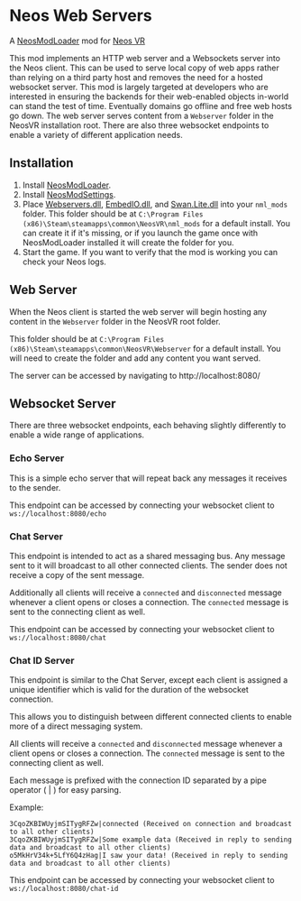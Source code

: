 # Neos Web Servers

A [NeosModLoader](https://github.com/zkxs/NeosModLoader) mod for [Neos VR](https://neos.com/) 

This mod implements an HTTP web server and a Websockets server into the Neos client. This can be used to serve local copy of web apps rather than relying on a third party host and removes the need for a hosted websocket server.
This mod is largely targeted at developers who are interested in ensuring the backends for their web-enabled objects in-world can stand the test of time. Eventually domains go offline and free web hosts go down.
The web server serves content from a `Webserver` folder in the NeosVR installation root. There are also three websocket endpoints to enable a variety of different application needs.

## Installation
1. Install [NeosModLoader](https://github.com/zkxs/NeosModLoader).
2. Install [NeosModSettings](https://github.com/badhaloninja/NeosModSettings).
2. Place [Webservers.dll](https://github.com/Zetaphor/NeosWebServers/releases/download/1.0/Webservers.dll), [EmbedIO.dll](https://github.com/Zetaphor/NeosWebServers/releases/download/1.0/EmbedIO.dll), and [Swan.Lite.dll](https://github.com/Zetaphor/NeosWebServers/releases/download/1.0/Swan.Lite.dll) into your `nml_mods` folder. This folder should be at `C:\Program Files (x86)\Steam\steamapps\common\NeosVR\nml_mods` for a default install. You can create it if it's missing, or if you launch the game once with NeosModLoader installed it will create the folder for you.
3. Start the game. If you want to verify that the mod is working you can check your Neos logs.

## Web Server

When the Neos client is started the web server will begin hosting any content in the `Webserver` folder in the NeosVR root folder. 

This folder should be at `C:\Program Files (x86)\Steam\steamapps\common\NeosVR\Webserver` for a default install. You will need to create the folder and add any content you want served.

The server can be accessed by navigating to http://localhost:8080/

## Websocket Server

There are three websocket endpoints, each behaving slightly differently to enable a wide range of applications.

### Echo Server

This is a simple echo server that will repeat back any messages it receives to the sender.

This endpoint can be accessed by connecting your websocket client to `ws://localhost:8080/echo`

### Chat Server

This endpoint is intended to act as a shared messaging bus. Any message sent to it will broadcast to all other connected clients. The sender does not receive a copy of the sent message.

Additionally all clients will receive a `connected` and `disconnected` message whenever a client opens or closes a connection. The `connected` message is sent to the connecting client as well.

This endpoint can be accessed by connecting your websocket client to `ws://localhost:8080/chat`

### Chat ID Server

This endpoint is similar to the Chat Server, except each client is assigned a unique identifier which is valid for the duration of the websocket connection.

This allows you to distinguish between different connected clients to enable more of a direct messaging system.

All clients will receive a `connected` and `disconnected` message whenever a client opens or closes a connection. The `connected` message is sent to the connecting client as well.

Each message is prefixed with the connection ID separated by a pipe operator ( | ) for easy parsing. 

Example:

```
3CqoZKBIWUyjmSITygRFZw|connected (Received on connection and broadcast to all other clients)
3CqoZKBIWUyjmSITygRFZw|Some example data (Received in reply to sending data and broadcast to all other clients)
o5MkHrV34k+5LfY6Q4zHag|I saw your data! (Received in reply to sending data and broadcast to all other clients)
```

This endpoint can be accessed by connecting your websocket client to `ws://localhost:8080/chat-id`
